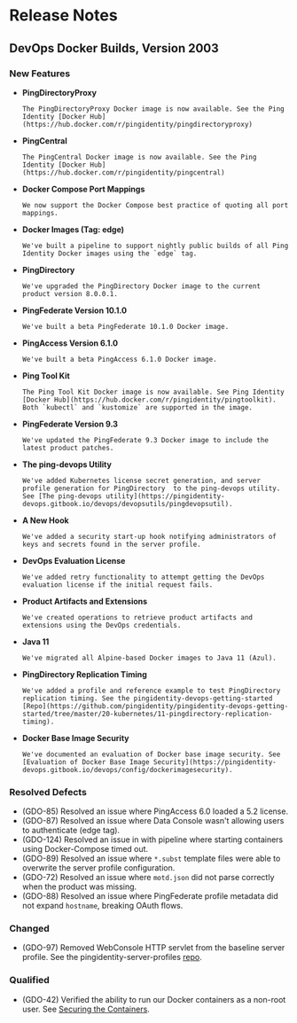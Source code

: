 # Release Notes

## DevOps Docker Builds, Version 2003

### New Features

- **PingDirectoryProxy**

      The PingDirectoryProxy Docker image is now available. See the Ping Identity [Docker Hub](https://hub.docker.com/r/pingidentity/pingdirectoryproxy)

- **PingCentral**

      The PingCentral Docker image is now available. See the Ping Identity [Docker Hub](https://hub.docker.com/r/pingidentity/pingcentral)

- **Docker Compose Port Mappings**

      We now support the Docker Compose best practice of quoting all port mappings.

- **Docker Images (Tag: edge)**

      We've built a pipeline to support nightly public builds of all Ping Identity Docker images using the `edge` tag.

- **PingDirectory**

      We've upgraded the PingDirectory Docker image to the current product version 8.0.0.1.

- **PingFederate Version 10.1.0**

      We've built a beta PingFederate 10.1.0 Docker image.

- **PingAccess Version 6.1.0**

      We've built a beta PingAccess 6.1.0 Docker image.

- **Ping Tool Kit**

      The Ping Tool Kit Docker image is now available. See Ping Identity [Docker Hub](https://hub.docker.com/r/pingidentity/pingtoolkit). Both `kubectl` and `kustomize` are supported in the image.

- **PingFederate Version 9.3**

      We've updated the PingFederate 9.3 Docker image to include the latest product patches.

- **The ping-devops Utility**

      We've added Kubernetes license secret generation, and server profile generation for PingDirectory  to the ping-devops utility. See [The ping-devops utility](https://pingidentity-devops.gitbook.io/devops/devopsutils/pingdevopsutil).

- **A New Hook**

      We've added a security start-up hook notifying administrators of keys and secrets found in the server profile.

- **DevOps Evaluation License**

      We've added retry functionality to attempt getting the DevOps evaluation license if the initial request fails.

- **Product Artifacts and Extensions**

      We've created operations to retrieve product artifacts and extensions using the DevOps credentials.

- **Java 11**

      We've migrated all Alpine-based Docker images to Java 11 (Azul).

- **PingDirectory Replication Timing**

      We've added a profile and reference example to test PingDirectory replication timing. See the pingidentity-devops-getting-started [Repo](https://github.com/pingidentity/pingidentity-devops-getting-started/tree/master/20-kubernetes/11-pingdirectory-replication-timing).

- **Docker Base Image Security**

      We've documented an evaluation of Docker base image security. See [Evaluation of Docker Base Image Security](https://pingidentity-devops.gitbook.io/devops/config/dockerimagesecurity).

### Resolved Defects

- (GDO-85) Resolved an issue where PingAccess 6.0 loaded a 5.2 license.
- (GDO-87) Resolved an issue where Data Console wasn't allowing users to authenticate (edge tag).
- (GDO-124) Resolved an issue in with pipeline where starting containers using Docker-Compose timed out.
- (GDO-89) Resolved an issue where `*.subst` template files were able to overwrite the server profile configuration.
- (GDO-72) Resolved an issue where `motd.json` did not parse correctly when the product was missing.
- (GDO-88) Resolved an issue where PingFederate profile metadata did not expand `hostname`, breaking OAuth flows.

### Changed

- (GDO-97) Removed WebConsole HTTP servlet from the baseline server profile. See the pingidentity-server-profiles [repo](https://github.com/pingidentity/pingidentity-server-profiles/tree/master/baseline).

### Qualified

- (GDO-42) Verified the ability to run our Docker containers as a non-root user. See [Securing the Containers](https://pingidentity-devops.gitbook.io/devops/config/securecontainers).
